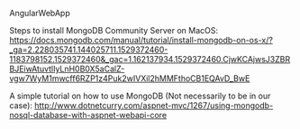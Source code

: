 AngularWebApp

Steps to install MongoDB Community Server on MacOS:
https://docs.mongodb.com/manual/tutorial/install-mongodb-on-os-x/?_ga=2.228035741.144025711.1529372460-1183798152.1529372460&_gac=1.162137934.1529372460.CjwKCAjwsJ3ZBRBJEiwAtuvtlIyLnH0B0X5aCalZ-vgw7WyM1mwcff6RZP1z4Puk2wIVXil2hMMFthoCB1EQAvD_BwE

A simple tutorial on how to use MongoDB (Not necessarily to be in our case):
http://www.dotnetcurry.com/aspnet-mvc/1267/using-mongodb-nosql-database-with-aspnet-webapi-core